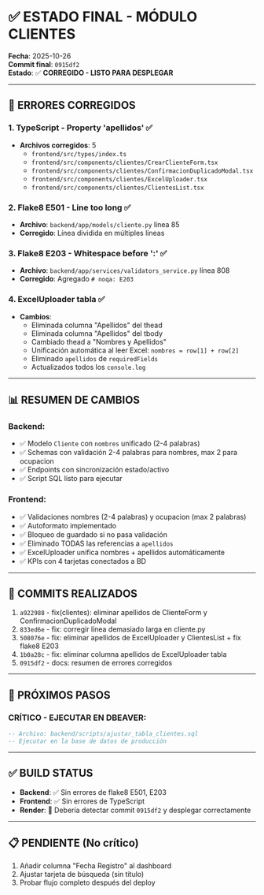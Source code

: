 # ✅ ESTADO FINAL - MÓDULO CLIENTES

**Fecha**: 2025-10-26  
**Commit final**: `0915df2`  
**Estado**: ✅ **CORREGIDO - LISTO PARA DESPLEGAR**

---

## 🔧 ERRORES CORREGIDOS

### 1. **TypeScript - Property 'apellidos'** ✅
- **Archivos corregidos**: 5
  - `frontend/src/types/index.ts`
  - `frontend/src/components/clientes/CrearClienteForm.tsx`
  - `frontend/src/components/clientes/ConfirmacionDuplicadoModal.tsx`
  - `frontend/src/components/clientes/ExcelUploader.tsx`
  - `frontend/src/components/clientes/ClientesList.tsx`

### 2. **Flake8 E501 - Line too long** ✅
- **Archivo**: `backend/app/models/cliente.py` línea 85
- **Corregido**: Línea dividida en múltiples líneas

### 3. **Flake8 E203 - Whitespace before ':'** ✅
- **Archivo**: `backend/app/services/validators_service.py` línea 808
- **Corregido**: Agregado `# noqa: E203`

### 4. **ExcelUploader tabla** ✅
- **Cambios**: 
  - Eliminada columna "Apellidos" del thead
  - Eliminada columna "Apellidos" del tbody
  - Cambiado thead a "Nombres y Apellidos"
  - Unificación automática al leer Excel: `nombres = row[1] + row[2]`
  - Eliminado `apellidos` de `requiredFields`
  - Actualizados todos los `console.log`

---

## 📊 RESUMEN DE CAMBIOS

### Backend:
- ✅ Modelo `Cliente` con `nombres` unificado (2-4 palabras)
- ✅ Schemas con validación 2-4 palabras para nombres, max 2 para ocupacion
- ✅ Endpoints con sincronización estado/activo
- ✅ Script SQL listo para ejecutar

### Frontend:
- ✅ Validaciones nombres (2-4 palabras) y ocupacion (max 2 palabras)
- ✅ Autoformato implementado
- ✅ Bloqueo de guardado si no pasa validación
- ✅ Eliminado TODAS las referencias a `apellidos`
- ✅ ExcelUploader unifica nombres + apellidos automáticamente
- ✅ KPIs con 4 tarjetas conectados a BD

---

## 🚀 COMMITS REALIZADOS

1. `a922988` - fix(clientes): eliminar apellidos de ClienteForm y ConfirmacionDuplicadoModal
2. `833ed6e` - fix: corregir línea demasiado larga en cliente.py
3. `508076e` - fix: eliminar apellidos de ExcelUploader y ClientesList + fix flake8 E203
4. `1b0a28c` - fix: eliminar columna apellidos de ExcelUploader tabla
5. `0915df2` - docs: resumen de errores corregidos

---

## 📝 PRÓXIMOS PASOS

### CRÍTICO - EJECUTAR EN DBEAVER:
```sql
-- Archivo: backend/scripts/ajustar_tabla_clientes.sql
-- Ejecutar en la base de datos de producción
```

---

## ✅ BUILD STATUS

- **Backend**: ✅ Sin errores de flake8 E501, E203
- **Frontend**: ✅ Sin errores de TypeScript
- **Render**: 🔄 Debería detectar commit `0915df2` y desplegar correctamente

---

## 📋 PENDIENTE (No crítico)

1. Añadir columna "Fecha Registro" al dashboard
2. Ajustar tarjeta de búsqueda (sin título)
3. Probar flujo completo después del deploy


